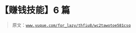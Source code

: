 # 【赚钱技能】6 篇

> 原文：[`www.yuque.com/for_lazy/thfiu8/wc2tawotoe581csq`](https://www.yuque.com/for_lazy/thfiu8/wc2tawotoe581csq)

